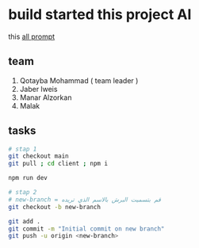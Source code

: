 # build started this project AI

this [all prompt](Ai-prompt.md)

## team

1. Qotayba Mohammad ( team leader )
2. Jaber lweis
3. Manar Alzorkan
4. Malak

## tasks

```bash
# stap 1 
git checkout main
git pull ; cd client ; npm i 

npm run dev

# stap 2
# new-branch = قم بتسميت البرش بالاسم الذي تريده  
git checkout -b new-branch

git add .
git commit -m "Initial commit on new branch"
git push -u origin <new-branch>
```